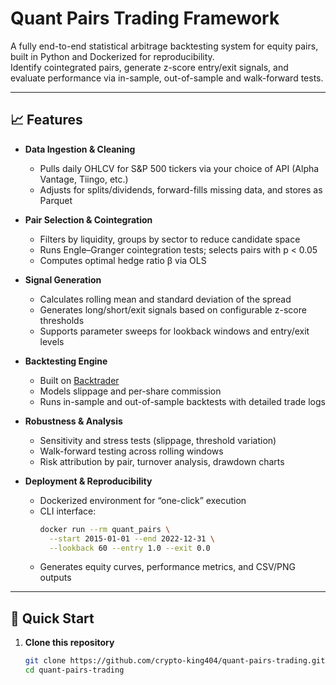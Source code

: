 # Quant Pairs Trading Framework

A fully end-to-end statistical arbitrage backtesting system for equity pairs, built in Python and Dockerized for reproducibility.  
Identify cointegrated pairs, generate z-score entry/exit signals, and evaluate performance via in-sample, out-of-sample and walk-forward tests.

---

## 📈 Features

- **Data Ingestion & Cleaning**  
  - Pulls daily OHLCV for S&P 500 tickers via your choice of API (Alpha Vantage, Tiingo, etc.)  
  - Adjusts for splits/dividends, forward-fills missing data, and stores as Parquet

- **Pair Selection & Cointegration**  
  - Filters by liquidity, groups by sector to reduce candidate space  
  - Runs Engle–Granger cointegration tests; selects pairs with p < 0.05  
  - Computes optimal hedge ratio β via OLS

- **Signal Generation**  
  - Calculates rolling mean and standard deviation of the spread  
  - Generates long/short/exit signals based on configurable z-score thresholds  
  - Supports parameter sweeps for lookback windows and entry/exit levels

- **Backtesting Engine**  
  - Built on [Backtrader](https://www.backtrader.com/)  
  - Models slippage and per-share commission  
  - Runs in-sample and out-of-sample backtests with detailed trade logs

- **Robustness & Analysis**  
  - Sensitivity and stress tests (slippage, threshold variation)  
  - Walk-forward testing across rolling windows  
  - Risk attribution by pair, turnover analysis, drawdown charts  

- **Deployment & Reproducibility**  
  - Dockerized environment for “one-click” execution  
  - CLI interface:  
    ```bash
    docker run --rm quant_pairs \
      --start 2015-01-01 --end 2022-12-31 \
      --lookback 60 --entry 1.0 --exit 0.0
    ```
  - Generates equity curves, performance metrics, and CSV/PNG outputs  

---

## 🚀 Quick Start

1. **Clone this repository**  
   ```bash
   git clone https://github.com/crypto-king404/quant-pairs-trading.git
   cd quant-pairs-trading
